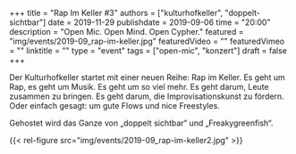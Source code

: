 +++
title = "Rap Im Keller #3"
authors = ["kulturhofkeller", "doppelt-sichtbar"]
date = 2019-11-29
publishdate = 2019-09-06
time = "20:00"
description = "Open Mic. Open Mind. Open Cypher."
featured = "img/events/2019-09_rap-im-keller.jpg"
featuredVideo = ""
featuredVimeo = ""
linktitle = ""
type = "event"
tags = ["open-mic", "konzert"]
draft = false
+++

Der Kulturhofkeller startet mit einer neuen Reihe: Rap im Keller.
Es geht um Rap, es geht um Musik. Es geht um so viel mehr. Es geht darum, Leute zusammen zu bringen. Es geht darum, die Improvisationskunst zu fördern. Oder einfach gesagt: um gute Flows und nice Freestyles.

Gehostet wird das Ganze von „doppelt sichtbar“ und „Freakygreenfish“.

{{< rel-figure src="img/events/2019-09_rap-im-keller2.jpg" >}}
